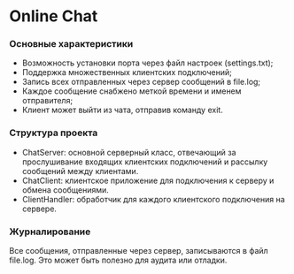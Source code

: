 # Online Chat

### Основные характеристики

* Возможность установки порта через файл настроек (settings.txt);
* Поддержка множественных клиентских подключений;
* Запись всех отправленных через сервер сообщений в file.log;
* Каждое сообщение снабжено меткой времени и именем отправителя;
* Клиент может выйти из чата, отправив команду exit.
### Структура проекта

* ChatServer: основной серверный класс, отвечающий за прослушивание входящих клиентских подключений и рассылку сообщений между клиентами.
* ChatClient: клиентское приложение для подключения к серверу и обмена сообщениями.
* ClientHandler: обработчик для каждого клиентского подключения на сервере.
### Журналирование
Все сообщения, отправленные через сервер, записываются в файл file.log. Это может быть полезно для аудита или отладки.
